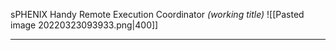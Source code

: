 sPHENIX Handy Remote Execution Coordinator *(working title)*
![[Pasted image 20220323093933.png|400]]

---


